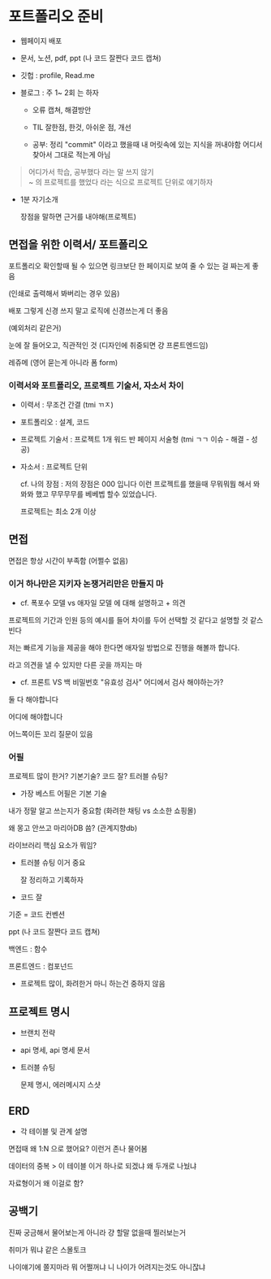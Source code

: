 # 포트폴리오 준비

- 웹페이지 배포

- 문서, 노션, pdf, ppt (나 코드 잘짠다 코드 캡쳐)

- 깃헙 : profile, Read.me

- 블로그 : 주 1~ 2회 는 하자

  - 오류 캡쳐, 해결방안

  - TIL 잘한점, 한것, 아쉬운 점, 개선

  - 공부: 정리 "commit" 이라고 했을때 내 머릿속에 있는 지식을 꺼내야함 어디서 찾아서 그대로 적는게 아님

> 어디가서 학습, 공부했다 라는 말 쓰지 않기 <br> ~ 의 프로젝트를 했었다 라는 식으로 프로젝트 단위로 얘기하자

- 1분 자기소개

  장점을 말하면 근거를 내야해(프로젝트)

## 면접을 위한 이력서/ 포트폴리오

포트폴리오 확인할때 될 수 있으면 링크보단 한 페이지로 보여 줄 수 있는 걸 짜는게 좋음

(인쇄로 출력해서 봐버리는 경우 있음)

배포 그렇게 신경 쓰지 말고 로직에 신경쓰는게 더 좋음

(예외처리 같은거)

눈에 잘 들어오고, 직관적인 것 (디자인에 취중되면 걍 프론트엔드임)

레쥬메 (영어 묻는게 아니라 폼 form)

### 이력서와 포트폴리오, 프로젝트 기술서, 자소서 차이

- 이력서 : 무조건 간결 (tmi ㄲㅈ)

- 포트폴리오 : 설계, 코드

- 프로젝트 기술서 : 프로젝트 1개 워드 반 페이지 서술형 (tmi ㄱㄱ 이슈 - 해결 - 성공)

- 자소서 : 프로젝트 단위

  cf. 나의 장점 : 저의 장점은 000 입니다 이런 프로젝트를 했을때 무뭐뭐뭠 해서 뫄뫄뫄 했고 무무무무를 베베벱 할수 있었습니다.

  프로젝트는 최소 2개 이상

## 면접

면접은 항상 시간이 부족함 (어쩔수 없음)

### 이거 하나만은 지키자 논쟁거리만은 만들지 마

- cf. 폭포수 모델 vs 애자일 모델 에 대해 설명하고 + 의견

프로젝트의 기간과 인원 등의 예시를 들어 차이를 두어 선택할 것 같다고 설명할 것 같스빈다

저는 빠르게 기능을 제공을 해야 한다면 애자일 방법으로 진행을 해볼까 합니다.

라고 의견을 낼 수 있지만 다른 곳을 까지는 마

- cf. 프론트 VS 백 비밀번호 "유효성 검사" 어디에서 검사 해야하는가?

둘 다 해야합니다

어디에 해야합니다

어느쪽이든 꼬리 질문이 있음

### 어필

프로젝트 많이 한거? 기본기술? 코드 잘? 트러블 슈팅?

- 가장 베스트 어필은 기본 기술

내가 정말 알고 쓰는지가 중요함 (화려한 채팅 vs 소소한 쇼핑몰)

왜 몽고 안쓰고 마리아DB 씀? (관계지향db)

라이브러리 핵심 요소가 뭐임?

- 트러블 슈팅 이거 중요

  잘 정리하고 기록하자

- 코드 잘

기준 = 코드 컨벤션

ppt (나 코드 잘짠다 코드 캡쳐)

백엔드 : 함수

프론트엔드 : 컴포넌드

- 프로젝트 많이, 화려한거 마니 하는건 중하지 않음

## 프로젝트 명시

- 브랜치 전략

- api 명세, api 명세 문서

- 트러블 슈팅

  문제 명시, 에러메시지 스샷

## ERD

- 각 테이블 및 관계 설명

면접때 왜 1:N 으로 했어요? 이런거 존나 물어봄

데이터의 중복 > 이 테이블 이거 하나로 되겠냐 왜 두개로 나눴냐

자료형이거 왜 이걸로 함?

## 공백기

진짜 궁금해서 물어보는게 아니라 걍 할말 없을때 찔러보는거

취미가 뭐냐 같은 스몰토크

나이얘기에 쫄지마라 뭐 어쩔꺼냐 니 나이가 어려지는것도 아니잖냐
